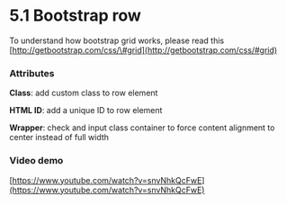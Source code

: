 # 5.1 Bootstrap row

To understand how bootstrap grid works, please read this [http://getbootstrap.com/css/\#grid](http://getbootstrap.com/css/#grid)

### Attributes 

**Class**: add custom class to row element

**HTML ID**: add a unique ID to row element

**Wrapper**: check and input class container to force content alignment to center instead of full width

### Video demo 

[https://www.youtube.com/watch?v=snvNhkQcFwE](https://www.youtube.com/watch?v=snvNhkQcFwE)

